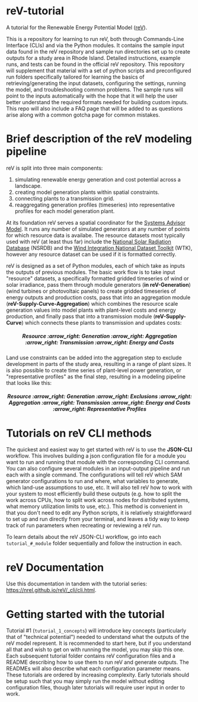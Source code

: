 # reV-tutorial
A tutorial for the Renewable Energy Potential Model ([reV](https://github.com/NREL/reV)).

This is a repository for learning to run reV, both through Commands-Line Interface (CLIs) and via the Python modules. It contains the sample input data found in the reV repository and sample run directories set up to create outputs for a study area in Rhode Island. Detailed instructions, example runs, and tests can be found in the official reV repository. This repository will supplement that material with a set of python scripts and preconfigured run folders specifically tailored for learning the basics of retrieving/generating the input datasets, configuring the settings, running the model, and troubleshooting common problems. The sample runs will point to the inputs automatically with the hope that it will help the user better understand the required formats needed for building custom inputs. This repo will also include a FAQ page that will be added to as questions arise along with a common gotcha page for common mistakes.

# Brief description of the reV modeling pipeline

reV is split into three main components: 
1) simulating renewable energy generation and cost potential across a landscape. 
2) creating model generation plants within spatial constraints.
3) connecting plants to a transmission grid.
4) reaggregating generation profiles (timeseries) into representative profiles for each model generation plant.

At its foundation reV serves a spatial coordinator for the [Systems Advisor Model](https://sam.nrel.gov/). It runs any number of simulated generators at any number of points for which resource data is availabe. The resource datasets most typically used with reV (at least thus far) include the [National Solar Radiation Database](https://nsrdb.nrel.gov/) (NSRDB) and the [Wind Integration National Dataset Toolkit](https://www.nrel.gov/grid/wind-toolkit.html) (WTK), however any resource dataset can be used if it is formatted correctly.

reV is designed as a set of Python modules, each of which take as inputs the outputs of previous modules. The basic work flow is to take input "resource" datasets, a specifically formatted gridded timeseries of wind or solar irradiance, pass them through module generators (**in reV-Generation**) (wind turbines or photovoltaic panels) to create gridded timeseries of energy outputs and production costs, pass that into an aggregation module (**reV-Supply-Curve-Aggregation**) which combines the resource scale generation values into model plants with plant-level costs and energy production, and finally pass that into a transmission module (**reV-Supply-Curve**) which connects these plants to transmission and updates costs: 


 <h5 align="center"> Resource :arrow_right: Generation :arrow_right: Aggregation :arrow_right: Transmission :arrow_right: Energy and Costs </h5>

 
Land use constraints can be added into the aggregation step to exclude development in parts of the study area, resulting in a range of plant sizes. It is also possible to create time series of plant-level power generation, or "representative profiles" as the final step, resulting in a modeling pipeline that looks like this:

  <h5 align="center"> Resource :arrow_right: Generation :arrow_right: Exclusions :arrow_right: Aggregation :arrow_right: Transmission :arrow_right: Energy and Costs :arrow_right: Representative Profiles </h5>


# Tutorials on reV CLI methods

The quickest and easiest way to get started with reV is to use the **JSON-CLI** workflow. This involves building a json configuration file for a module you want to run and running that module with the corresponding CLI command. You can also configure several modules in an input-output pipeline and run each with a single command. The configurations will tell reV which SAM generator configurations to run and where, what variables to generate, which land-use assumptions to use, etc. It will also tell reV how to work with your system to most efficiently build these outputs (e.g. how to split the work across CPUs, how to split work across nodes for distributed systems, what memory utilization limits to use, etc.). This method is convenient in that you don't need to edit any Python scripts, it is relatively straightforward to set up and run directly from your terminal, and leaves a tidy way to keep track of run parameters when recreating or reviewing a reV run. 

To learn details about the reV JSON-CLI workflow, go into each `tutorial_#_module` folder sequentially and follow the instruction in each. 

# reV Documentation
Use this documentation in tandem with the tutorial series: https://nrel.github.io/reV/_cli/cli.html.

# Getting started with the tutorial
Tutorial #1 (`tutorial_1_concepts`) will introduce key concepts (particularly that of "technical potential") needed to understand what the outputs of the reV model represent. It is recommended to start here, but if you understand all that and wish to get on with running the model, you may skip this one. Each subsequent tutorial folder contains reV configuration files and a README describing how to use them to run reV and generate outputs. The READMEs will also describe what each configuration parameter means. These tutorials are ordered by increasing complexity. Early tutorials should be setup such that you may simply run the model without editing configuration files, though later tutorials will require user input in order to work.

